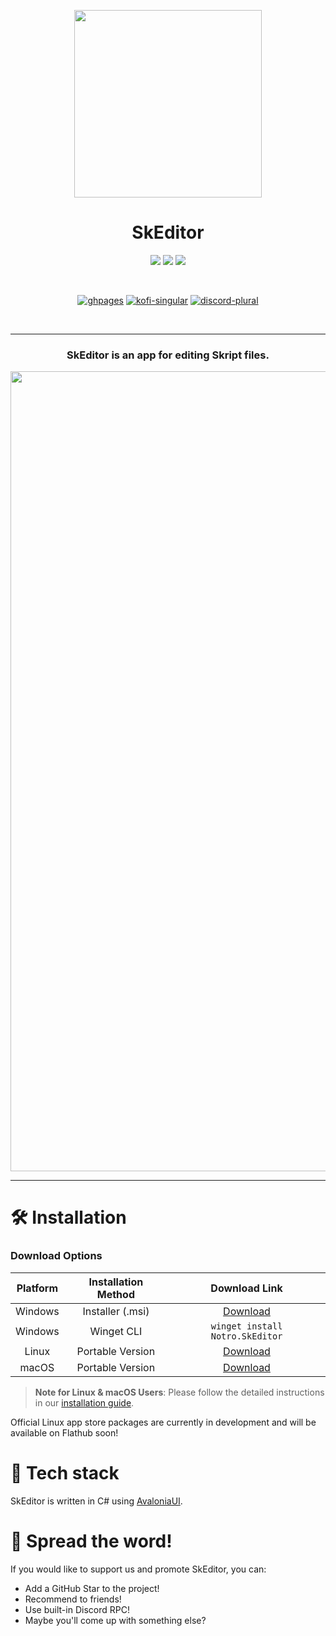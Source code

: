 <p align='center'>
  <img src="SkEditor.png?raw=true" width="300">
</p>

<div align='center'>

# SkEditor
  
<a href='https://github.com/SkEditorTeam/SkEditor/releases'><img src='https://img.shields.io/github/v/release/SkEditorTeam/SkEditor?color=%237a34eb&label=version&style=flat-square'></a>
<a href='https://github.com//SkEditorPlus/SkEditor/blob/main/LICENSE'><img src='https://img.shields.io/github/license/SkEditorTeam/SkEditor?color=%230fa685&label=license&style=flat-square'></a>
<a href='https://github.com//SkEditorPlus/SkEditor/releases/latest'><img src='https://img.shields.io/github/downloads/SkEditorTeam/SkEditor/total?color=%230fa621&style=flat-square'></a>

<br />

<a href='https://skeditor.notro.me'>![ghpages](https://cdn.jsdelivr.net/npm/@intergrav/devins-badges@3/assets/cozy/documentation/ghpages_vector.svg)</a>
<a href='https://ko-fi.com/notro'>![kofi-singular](https://cdn.jsdelivr.net/npm/@intergrav/devins-badges@3/assets/cozy/donate/kofi-singular_vector.svg)</a>
<a href='https://skeditordc.notro.me'>![discord-plural](https://cdn.jsdelivr.net/npm/@intergrav/devins-badges@3/assets/cozy/social/discord-plural_vector.svg)</a>
  
</div>

<br />

---

<h3 align="center">SkEditor is an app for editing Skript files.</h3>
<p align='center'>
  <img src="https://notro.me/resources/skeditor/window2.png" alt="SkEditor+" width=1280>
</p>

---

# 🛠️ Installation

### Download Options

<div align="center">
  
| Platform | Installation Method | Download Link |
|:--------:|:------------------:|:-------------:|
| Windows  | Installer (.msi)   | [Download](https://github.com/SkEditorTeam/SkEditor/releases/latest) |
| Windows  | Winget CLI         | `winget install Notro.SkEditor` |
| Linux    | Portable Version   | [Download](https://github.com/SkEditorTeam/SkEditor/releases/latest) |
| macOS    | Portable Version   | [Download](https://github.com/SkEditorTeam/SkEditor/releases/latest) |

</div>

> **Note for Linux & macOS Users**: Please follow the detailed instructions in our [installation guide](https://skeditor.notro.me/first-steps/installation).

Official Linux app store packages are currently in development and will be available on Flathub soon!

# 🔧 Tech stack
SkEditor is written in C# using [AvaloniaUI](https://github.com/AvaloniaUI/Avalonia).

# 📣 Spread the word!
If you would like to support us and promote SkEditor, you can:
- Add a GitHub Star to the project!
- Recommend to friends!
- Use built-in Discord RPC!
- Maybe you'll come up with something else?

